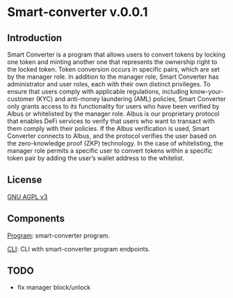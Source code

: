 # Smart-converter v.0.0.1

## Introduction

Smart Converter is a program that allows users to convert tokens by locking one token and minting another one that represents the ownership right to the locked token.
Token conversion occurs in specific pairs, which are set by the manager role. In addition to the manager role, Smart Converter has administrator and user roles, each with their own distinct privileges.
To ensure that users comply with applicable regulations, including know-your-customer (KYC) and anti-money laundering (AML) policies, Smart Converter only grants access to its functionality for users who have been verified by Albus or whitelisted by the manager role.
Albus is our proprietary protocol that enables DeFi services to verify that users who want to transact with them comply with their policies. If the Albus verification is used, Smart Converter connects to Albus, and the protocol verifies the user based on the zero-knowledge proof (ZKP) technology. In the case of whitelisting, the manager role permits a specific user to convert tokens within a specific token pair by adding the user’s wallet address to the whitelist.

## License

[GNU AGPL v3](./LICENSE)

## Components

[Program](./programs/smart_converter/Readme.md): smart-converter program.

[CLI](./packages/cli/Readme.md): CLI with smart-converter program endpoints.


## TODO

- fix manager block/unlock
